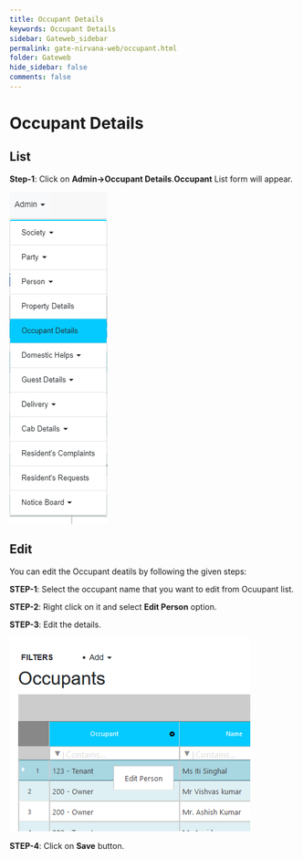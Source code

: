 ```yaml
---
title: Occupant Details
keywords: Occupant Details
sidebar: Gateweb_sidebar
permalink: gate-nirvana-web/occupant.html
folder: Gateweb
hide_sidebar: false
comments: false
---
```


# Occupant Details


## List


**Step-1**: Click on **Admin->Occupant Details**.**Occupant** List form will appear.

![](/images/AOccupantListweb.png)



## Edit


You can edit the Occupant deatils by following the given steps:

**STEP-1**: Select the occupant name that you want to edit from Ocuupant list.

**STEP-2**: Right click on it and select **Edit Person** option.                      
                                   
**STEP-3**: Edit the details.


![](/images/OccupantEditweb.png)


**STEP-4**: Click on **Save** button.


